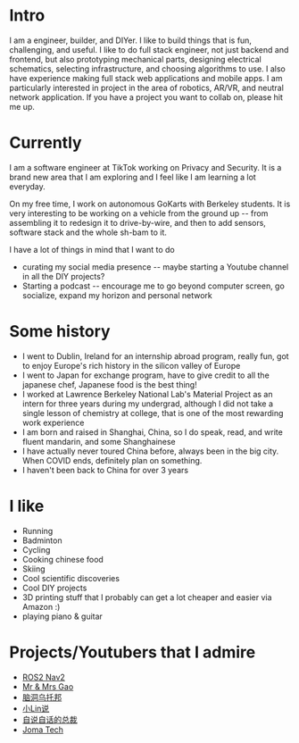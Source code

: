 
# Intro

I am a engineer, builder, and DIYer. I like to build things that is fun, challenging, and useful. I like to do full stack engineer, not just backend and frontend, but also  prototyping mechanical parts, designing electrical schematics, selecting infrastructure, and choosing algorithms to use. I also have experience making full stack web applications and mobile apps. I am particularly interested in project in the area of robotics, AR/VR, and neutral network application. If you have a project you want to collab on, please hit me up.

# Currently
I am a software engineer at TikTok working on Privacy and Security. It is a brand new area that I am exploring and I feel like I am learning a lot everyday. 


On my free time, I work on autonomous GoKarts with Berkeley students. It is very interesting to be working on a vehicle from the ground up -- from assembling it to redesign it to drive-by-wire, and then to add sensors, software stack and the whole sh-bam to it. 


I have a lot of things in mind that I want to do
- curating my social media presence -- maybe starting a Youtube channel in all the DIY projects? 
- Starting a podcast -- encourage me to go beyond computer screen, go socialize, expand my horizon and personal network

# Some history
- I went to Dublin, Ireland for an internship abroad program, really fun, got to enjoy Europe's rich history in the silicon valley of Europe
- I went to Japan for exchange program, have to give credit to all the japanese chef, Japanese food is the best thing!
- I worked at Lawrence Berkeley National Lab's Material Project as an intern for three years during my undergrad, although I did not take a single lesson of chemistry at college, that is one of the most rewarding work experience
- I am born and raised in Shanghai, China, so I do speak, read, and write fluent mandarin, and some Shanghainese
- I have actually never toured China before, always been in the big city. When COVID ends, definitely plan on something. 
- I haven't been back to China for over 3 years

# I like
- Running
- Badminton
- Cycling
- Cooking chinese food
- Skiing
- Cool scientific discoveries
- Cool DIY projects
- 3D printing stuff that I probably can get a lot cheaper and easier via Amazon :) 
- playing piano & guitar

# Projects/Youtubers that I admire
- [ROS2 Nav2](https://navigation.ros.org/)
- [Mr & Mrs Gao](https://www.youtube.com/channel/UCMUnInmOkrWN4gof9KlhNmQ)
- [脑洞乌托邦](https://www.youtube.com/c/%E8%84%91%E6%B4%9E%E4%B9%8C%E6%89%98%E9%82%A6)
- [小Lin说](https://www.youtube.com/c/Lindsay%E8%AF%B4)
- [自说自话的总裁](https://www.youtube.com/c/%E8%87%AA%E8%AF%B4%E8%87%AA%E8%AF%9D%E7%9A%84%E6%80%BB%E8%A3%81)
- [Joma Tech](https://www.youtube.com/c/JomaOppa)

